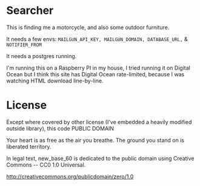 Searcher
=======

This is finding me a motorcycle, and also some outdoor furniture.

It needs a few envs: `MAILGUN_API_KEY, MAILGUN_DOMAIN, DATABASE_URL,` & `NOTIFIER_FROM`

It needs a postgres running.

I'm running this on a Raspberry PI in my house, I tried running it on Digital Ocean
but I think this site has Digital Ocean rate-limited, because I was watching HTML
download line-by-line.

License
=======

Except where covered by other license (I've embedded a heavily modified outside
library), this code PUBLIC DOMAIN

Your heart is as free as the air you breathe.
The ground you stand on is liberated territory.

In legal text, new_base_60 is dedicated to the public domain using Creative Commons -- CC0 1.0 Universal.

http://creativecommons.org/publicdomain/zero/1.0
